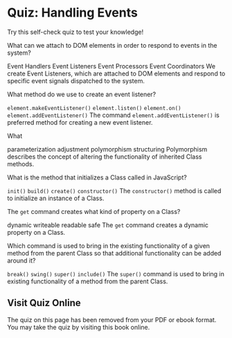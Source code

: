 # Quiz: Handling Events

Try this self-check quiz to test your knowledge!

<quiz name="">
    <question>
        <p>What can we attach to DOM elements in order to respond to events in the system?</p>
        <answer>Event Handlers</answer>
        <answer correct>Event Listeners</answer>
        <answer>Event Processors</answer>
        <answer>Event Coordinators</answer>
        <explanation>We create Event Listeners, which are attached to DOM elements and respond to specific event signals dispatched to the system.</explanation>
    </question>
    <question>
        <p>What method do we use to create an event listener?</p>
        <answer><code>element.makeEventListener()</code></answer>
        <answer><code>element.listen()</code></answer>
        <answer><code>element.on()</code></answer>
        <answer correct><code>element.addEventListener()</code></answer>
        <explanation>The command <code>element.addEventListener()</code> is preferred method for creating a new event listener.</explanation>
    </question>
    <question>
        <p>What </p>
        <answer>parameterization</answer>
        <answer>adjustment</answer>
        <answer correct>polymorphism</answer>
        <answer>structuring</answer>
        <explanation>Polymorphism describes the concept of altering the functionality of inherited Class methods.</explanation>
    </question>
    <question>
        <p>What is the method that initializes a Class called in JavaScript?</p>
        <answer><code>init()</code></answer>
        <answer ><code>build()</code></answer>
        <answer><code>create()</code></answer>
        <answer correct><code>constructor()</code></answer>
        <explanation>The <code>constructor()</code> method is called to initialize an instance of a Class.</explanation>
    </question>
    <question>
        <p>The <code>get</code> command creates what kind of property on a Class?</p>
        <answer correct>dynamic</answer>
        <answer>writeable</answer>
        <answer>readable</answer>
        <answer>safe</answer>
        <explanation>The <code>get</code> command creates a dynamic property on a Class.</explanation>
    </question>
    <question>
        <p>Which command is used to bring in the existing functionality of a given method from the parent Class so that additional functionality can be added around it?</p>
        <answer><code>break()</code></answer>
        <answer><code>swing()</code></answer>
        <answer correct><code>super()</code></answer>
        <answer><code>include()</code></answer>
        <explanation>The <code>super()</code> command is used to bring in existing functionality of a method from the parent Class.</explanation>
    </question>
</quiz>

<div class="no-quiz">
     <h2>Visit Quiz Online</h2>
     <p> 
         The quiz on this page has been removed from your PDF 
         or ebook format. You may take the quiz by visiting
         this book online.
     </p>
</div>
